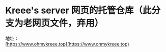 # Kreee's server 网页的托管仓库（此分支为老网页文件，弃用）  
地址：  
[https://www.ohmykreee.top](https://www.ohmykreee.top)
